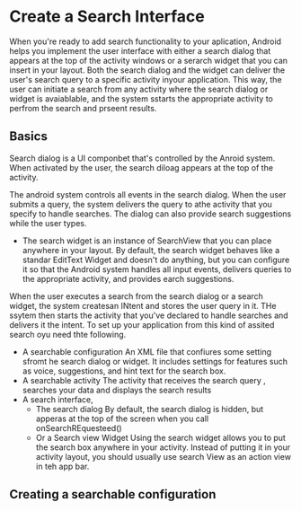 # Create a Search Interface
When you're ready to add search functionality to your aplication, Android helps you implement the user interface with either a search dialog that appears at the top of the activity windows or a serarch widget that you can insert in your layout. Both the search dialog and the widget can deliver the user's search query to a specific activity inyour application. This way, the user can initiate a search from any activity where the search dialog or widget is avaiablable, and the system sstarts the appropriate activity to perfrom the search and prseent results. 

## Basics
Search dialog is a UI componbet that's controlled by the Anroid system. When activated by the user, the search diloag appears at the top of the activity. 

The android system controls  all events in the search dialog. When the user submits a query, the system delivers the query to athe activity that you specify to handle searches. The dialog can also provide search suggestions while the user types. 

- The search widget is an instance of SearchView that you can place anywhere in your layout. By default, the search widget behaves like a standar EditText Widget and doesn't do anything, but you can configure it so that the Android system handles all input events, delivers queries to the appropriate activity, and provides earch suggestions. 

When the user executes a search from the search dialog or a search widget, the system createsan INtent and stores the user query in it. THe ssytem then starts the activity that you've declared to handle searches and delivers it the intent. To set  up your application from this kind of assited search oyu need thte following. 

- A searchable configuration
An XML file that confiures some setting sfromt he search dialog or widget. It includes settings for features such as voice, suggestions, and hint text for the search box. 
- A searchable activity
The activity that receives the search query , searches your data and displays the search results
- A search interface, 
  - The search dialog
  By default, the search dialog is hidden, but apperas at the top of the screen when you call onSearchREquesteed()
  - Or a Search view Widget 
  Using the search widget allows you to put the search box anywhere in your activity. Instead of putting it in your activity layout, you should usually use search View as an action view in teh app bar. 
  
 ## Creating a searchable configuration 
